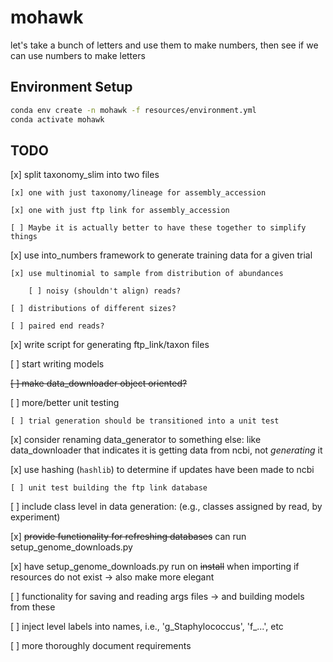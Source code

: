 # mohawk
let's take a bunch of letters and use them to make numbers, then see if we can use numbers to make letters

## Environment Setup

```bash
conda env create -n mohawk -f resources/environment.yml
conda activate mohawk
```


## TODO

[x] split taxonomy_slim into two files

    [x] one with just taxonomy/lineage for assembly_accession
    
    [x] one with just ftp link for assembly_accession
    
    [ ] Maybe it is actually better to have these together to simplify things
    
[x] use  into_numbers framework to generate training data for a given trial

    [x] use multinomial to sample from distribution of abundances
    
        [ ] noisy (shouldn't align) reads?
        
    [ ] distributions of different sizes?
    
    [ ] paired end reads?

[x] write script for generating ftp_link/taxon files

[ ] start writing models

~~[ ] make data_downloader object oriented?~~

[ ] more/better unit testing

    [ ] trial generation should be transitioned into a unit test

[x] consider renaming data_generator to something else: like data_downloader
that indicates it is getting data from ncbi, not _generating_ it

[x] use hashing (`hashlib`) to determine if updates have been made to ncbi
    
    [ ] unit test building the ftp link database
    
[ ] include class level in data generation: (e.g., classes assigned by read, by experiment)

[x] ~~provide functionality for refreshing databases~~ can run setup_genome_downloads.py

[x] have setup_genome_downloads.py run on ~~install~~ when importing if resources do not exist -> also make more elegant

[ ] functionality for saving and reading args files -> and building models from these

[ ] inject level labels into names, i.e., 'g_Staphylococcus', 'f_...', etc

[ ] more thoroughly document requirements
